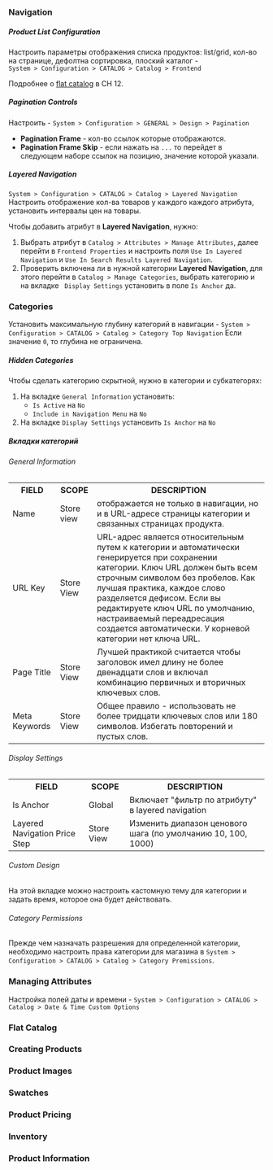 
### Navigation

##### Product List Configuration
Настроить параметры отображения списка продуктов: list/grid, кол-во на странице, дефолтна сортировка, плоский каталог -  
`System > Configuration > CATALOG > Catalog > Frontend`

Подробнее о [flat catalog](main.md#flat-catalog) в CH 12.

##### Pagination Controls
Настроить - `System > Configuration > GENERAL > Design > Pagination`
* __Pagination Frame__ - кол-во ссылок которые отображаются.
* __Pagination Frame Skip__ - если нажать на `...` то перейдет в следующем наборе ссылок на позицию, значение которой указали.

##### Layered Navigation

`System > Configuration > CATALOG > Catalog > Layered Navigation`
Настроить отображение кол-ва товаров у каждого каждого атрибута, установить интервалы цен на товары.

Чтобы добавить атрибут в __Layered Navigation__, нужно: 
1. Выбрать атрибут в `Catalog > Attributes > Manage Attributes`, далее перейти в `Frontend Properties` и
настроить поля `Use In Layered Navigation` и `Use In Search Results Layered Navigation`.
2. Проверить включена ли в нужной категории __Layered Navigation__, для этого перейти в `Catalog > Manage Categories`, 
выбрать категорию и на вкладке ` Display Settings` установить в поле `Is Anchor` да.



### Categories

Установить максимальную глубину категорий в навигации - `System > Configuration > CATALOG > Catalog > Category Top Navigation`
Если значение `0`, то глубина не ограничена.

##### Hidden Categories

Чтобы сделать категорию скрытной, нужно в категории и субкатегорях:
1. На вкладке `General Information` установить:
    * `Is Active` на `No`
    * `Include in Navigation Menu` на `No`
2. На вкладке `Display Settings` установить `Is Anchor` на `No`

##### Вкладки категорий
###### General Information
<table>
  <tr>
    <th>FIELD</th>
    <th>SCOPE</th> 
    <th>DESCRIPTION</th>
  </tr>
  <tr>
    <td>Name</td>
    <td>Store view</td> 
    <td>отображается не только в навигации, но и в URL-адресе страницы категории и связанных страницах продукта.</td>
  </tr>
  <tr>
    <td>URL Key</td>
    <td>Store View</td> 
    <td>URL-адрес является относительным путем к категории и автоматически генерируется при сохранении категории. 
    Ключ URL должен быть всем строчным символом без пробелов. Как лучшая практика, каждое слово разделяется дефисом. 
    Если вы редактируете ключ URL по умолчанию, настраиваемый переадресация создается автоматически. 
    У корневой категории нет ключа URL.</td>
  </tr>
  <tr>
    <td>Page Title</td>
    <td>Store View</td> 
    <td>Лучшей практикой считается чтобы заголовок имел длину не более двенадцати слов и включал комбинацию первичных и вторичных ключевых слов.</td>
  </tr>
  <tr>
    <td>Meta Keywords</td>
    <td>Store View</td> 
    <td> Общее правило - использовать не более тридцати ключевых слов или 180 символов. Избегать повторений и пустых слов.</td>
  </tr>
</table>

###### Display Settings
<table>
  <tr>
    <th>FIELD</th>
    <th>SCOPE</th> 
    <th>DESCRIPTION</th>
  </tr>
  <tr>
    <td>Is Anchor</td>
    <td>Global</td> 
    <td>Включает "фильтр по атрибуту" в layered navigation</td>
  </tr>
  <tr>
    <td>Layered Navigation Price Step</td>
    <td>Store View</td> 
    <td>Изменить диапазон ценового шага (по умолчанию 10, 100, 1000)</td>
  </tr>
</table>

###### Custom Design
На этой вкладке можно настроить кастомную тему для категории и задать время, которое она будет действовать.

###### Category Permissions
Прежде чем назначать разрешения для определенной категории, необходимо настроить права категории для магазина в 
`System > Configuration > CATALOG > Catalog > Category Premissions`.



### Managing Attributes
Настройка полей даты и времени - `System > Configuration > CATALOG > Catalog > Date & Time Custom Options`






### Flat Catalog
### Creating Products
### Product Images
### Swatches
### Product Pricing
### Inventory
### Product Information